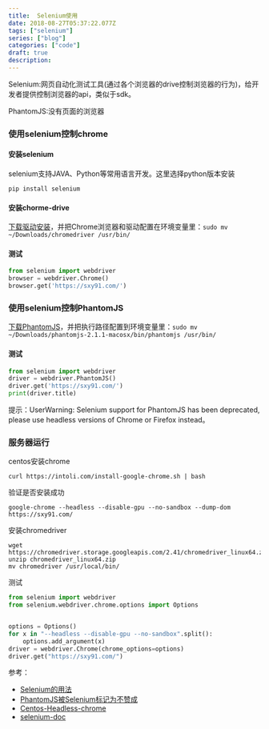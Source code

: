 ```yaml
---
title:  Selenium使用
date: 2018-08-27T05:37:22.077Z
tags: ["selenium"]
series: ["blog"]
categories: ["code"]
draft: true
description:
---
```


Selenium:网页自动化测试工具(通过各个浏览器的drive控制浏览器的行为)，给开发者提供控制浏览器的api，类似于sdk。  

PhantomJS:没有页面的浏览器

### 使用selenium控制chrome
#### 安装selenium
selenium支持JAVA、Python等常用语言开发。这里选择python版本安装
```shell
pip install selenium
```
#### 安装chorme-drive
[下载驱动安装](http://chromedriver.chromium.org/downloads)，并把Chrome浏览器和驱动配置在环境变量里：`sudo mv ~/Downloads/chromedriver /usr/bin/`

#### 测试
```python
from selenium import webdriver
browser = webdriver.Chrome()
browser.get('https://sxy91.com/')
```

### 使用selenium控制PhantomJS
[下载PhantomJS](http://phantomjs.org/download.html)，并把执行路径配置到环境变量里：`sudo mv ~/Downloads/phantomjs-2.1.1-macosx/bin/phantomjs /usr/bin/`

#### 测试
```python
from selenium import webdriver
driver = webdriver.PhantomJS()
driver.get('https://sxy91.com/')
print(driver.title)
```
提示：UserWarning: Selenium support for PhantomJS has been deprecated, please use headless versions of Chrome or Firefox instead。

### 服务器运行
centos安装chrome
```shell
curl https://intoli.com/install-google-chrome.sh | bash
```
验证是否安装成功
```shell
google-chrome --headless --disable-gpu --no-sandbox --dump-dom https://sxy91.com/
```
安装chromedriver
```
wget https://chromedriver.storage.googleapis.com/2.41/chromedriver_linux64.zip
unzip chromedriver_linux64.zip
mv chromedriver /usr/local/bin/
```

测试
```python
from selenium import webdriver
from selenium.webdriver.chrome.options import Options


options = Options()
for x in "--headless --disable-gpu --no-sandbox".split():
    options.add_argument(x)
driver = webdriver.Chrome(chrome_options=options)
driver.get("https://sxy91.com/")
```


参考：
- [Selenium的用法](https://cuiqingcai.com/2599.html)
- [PhantomJS被Selenium标记为不赞成](https://www.cnblogs.com/zhuxiaoxi/p/8425686.html)
- [Centos-Headless-chrome](https://intoli.com/blog/installing-google-chrome-on-centos/)
- [selenium-doc](https://selenium-python.readthedocs.io/api.html)
